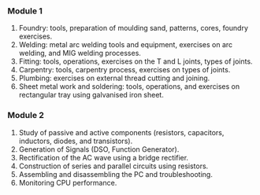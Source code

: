 ### Module 1
1. Foundry: tools, preparation of moulding sand, patterns, cores, foundry exercises.
2. Welding: metal arc welding tools and equipment, exercises on arc welding, and MIG welding processes.
3. Fitting: tools, operations, exercises on the T and L joints, types of joints.
4. Carpentry: tools, carpentry process, exercises on types of joints.
5. Plumbing: exercises on external thread cutting and joining.
6. Sheet metal work and soldering: tools, operations, and exercises on rectangular tray using galvanised iron sheet.
### Module 2
1. Study of passive and active components (resistors, capacitors, inductors, diodes, and transistors).
2. Generation of Signals (DSO, Function Generator).
3. Rectification of the AC wave using a bridge rectifier.
4. Construction of series and parallel circuits using resistors.
5. Assembling and disassembling the PC and troubleshooting.
6. Monitoring CPU performance.